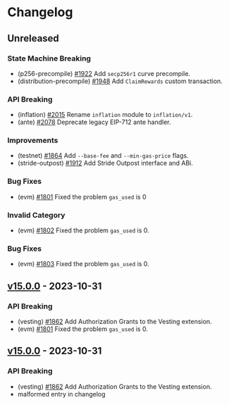 <!--
Some comments at head of file...
-->
# Changelog

## Unreleased

### State Machine Breaking

- (p256-precompile) [#1922](https://github.com/AizelNetwork/evmos/pull/1922) Add `secp256r1` curve precompile.
- (distribution-precompile) [#1948](https://github.com/AizelNetwork/evmos/pull/1949) Add `ClaimRewards` custom transaction.

### API Breaking

- (inflation) [#2015](https://github.com/AizelNetwork/evmos/pull/2015) Rename `inflation` module to `inflation/v1`.
- (ante) [#2078](https://github.com/AizelNetwork/evmos/pull/2078) Deprecate legacy EIP-712 ante handler.

### Improvements

- (testnet) [\#1864](https://github.com/AizelNetwork/evmos/pull/1864) Add `--base-fee` and `--min-gas-price` flags.
- (stride-outpost) [#1912](https://github.com/AizelNetwork/evmos/pull/1912) Add Stride Outpost interface and ABi.

### Bug Fixes

- (evm) [#1801](https://github.com/AizelNetwork/evmos/pull/1801) Fixed the problem `gas_used` is 0

### Invalid Category

- (evm) [#1802](https://github.com/AizelNetwork/evmos/pull/1802) Fixed the problem `gas_used` is 0.

### Bug Fixes

- (evm) [#1803](https://github.com/AizelNetwork/evmos/pull/1803) Fixed the problem `gas_used` is 0.

## [v15.0.0](https://github.com/AizelNetwork/evmos/releases/tag/v15.0.0) - 2023-10-31

### API Breaking

- (vesting) [#1862](https://github.com/AizelNetwork/evmos/pull/1862) Add Authorization Grants to the Vesting extension.
- (evm) [#1801](https://github.com/AizelNetwork/evmos/pull/1801) Fixed the problem `gas_used` is 0.

## [v15.0.0](https://github.com/AizelNetwork/evmos/releases/tag/v15.0.0) - 2023-10-31

### API Breaking

- (vesting) [#1862](https://github.com/AizelNetwork/evmos/pull/1862) Add Authorization Grants to the Vesting extension.
- malformed entry in changelog
